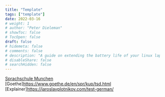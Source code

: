 ```yaml
---
title: "Template"
tags: ["template"]
date: 2022-03-16
# weight: 1
# author: "Peter Dieleman"
# showToc: false
# TocOpen: false
draft: false
# hidemeta: false
# comments: false
# description: "A guide on extending the battery life of your linux laptop"
# disableShare: false
# searchHidden: false
---
```


[Sprachschule Munchen](https://www.sprachschule-aktiv-muenchen.de/en/german-test-online/#1554708058776-ddf113ee-617b)
[Goethe]https://www.goethe.de/en/spr/kup/tsd.html
[Explainer]https://jaroslavplotnikov.com/test-german/
